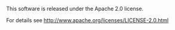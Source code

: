 This software is released under the Apache 2.0 license.

For details see http://www.apache.org/licenses/LICENSE-2.0.html
